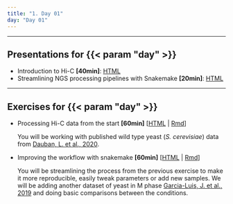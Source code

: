 ```yaml
---
title: "1. Day 01"
day: "Day 01"
---
```


---

## Presentations for {{< param "day" >}}

- Introduction to Hi-C **\[40min\]**: [HTML](/{{<myPackageUrl>}}Presentations/day01/intro_hic.html)
- Streamlining NGS processing pipelines with Snakemake **\[20min\]**: [HTML](/{{<myPackageUrl>}}Presentations/day01/snakemake_pipelines.html)

---

## Exercises for {{< param "day" >}}

- Processing Hi-C data from the start **\[60min\]** [[HTML](/{{<myPackageUrl>}}Exercices/day01/processing_hic.html) | [Rmd](/{{<myPackageUrl>}}Exercices/day01/processing_hic.Rmd)]

    You will be working with published wild type yeast (_S. cerevisiae_) data from [Dauban, L. et al., 2020](https://www.cell.com/molecular-cell/fulltext/S1097-2765(20)30040-X).

- Improving the workflow with snakemake **\[60min\]** [[HTML](/{{<myPackageUrl>}}Exercices/day01/snakemake_pipeline.html) | [Rmd](/{{<myPackageUrl>}}Exercices/day01/snakemake_pipeline.Rmd)]

    You will be streamlining the process from the previous exercise to make it more reproducible, easily tweak parameters or add new samples. We will be adding another dataset of yeast in M phase [Garcia-Luis, J. et al., 2019](https://www.nature.com/articles/s41594-019-0307-x) and doing basic comparisons between the conditions.


